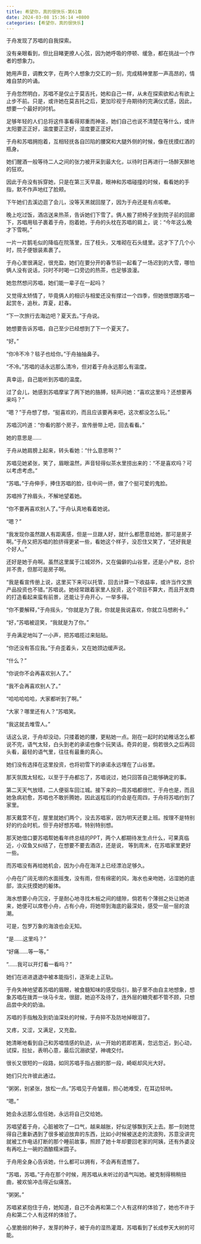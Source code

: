 ```yaml
---
title: 希望你，真的很快乐-第61章
date: 2024-03-08 15:36:14 +0800
categories: [希望你，真的很快乐]
---
```


于舟发现了苏唱的自我探索。

没有亲眼看到，但比目睹更撩人心弦，因为她呼吸的停顿、缓急，都在挑战一个作者的想象力。

她用声音，调教文字，在两个人想象力交汇的一刻，完成精神里那一声高昂的，情难自禁的吟诵。

于舟忽然明白，苏唱不是仅止于莫吉托，她和自己一样，从未在探索欲和占有欲上止步不前。只是，或许她在莫吉托之后，更加珍视于舟期待的完满仪式感，因此，想要一个最好的时机。

足够年轻的人们总将这件事看得郑重而神圣，她们自己也说不清楚在等什么，或许太阳要正正好，温度要正正好，湿度要正正好。

于舟和苏唱拥抱着，互相轻抚各自凹陷的腰窝和大腿外侧的时候，像在抚摸红酒的瓶身。

她们醒酒一般等待二人之间的张力被开采到最大化，以待时日再进行一场醉天醉地的狂欢。

因此于舟没有拆穿她，只是在第三天早晨，眼神和苏唱碰撞的时候，看看她的手指，默不作声地红了脸颊。

下午她们去溪边逛了会儿，没等天黑就回屋了，因为于舟还是有点咳嗽。

晚上吃过饭，酒店送来热茶，告诉她们下雪了。俩人搬了把椅子坐到院子前的回廊下，苏唱用毯子裹着于舟，抱着她，于舟的头枕在苏唱的肩上，说：“今年这么晚才下雪啊。”

一片一片鹅毛似的降临在院落里，压了枝头，又堆砌在石头缝里。这才下了几个小时，院子便银装素裹了。

于舟心里很满足，很充盈，她们在要分开的春节前一起看了一场迟到的大雪，哪怕俩人没有说话，只时不时喝一口旁边的热茶，也足够浪漫。

她忽然想问苏唱，她们能一辈子在一起吗？

又觉得太矫情了，毕竟俩人的相识与相爱还没有撑过一个四季，但她很想跟苏唱一起赏冬，追秋，弄夏，赶春。

“下一次旅行去海边吧？夏天去。”于舟说。

她想要告诉苏唱，自己至少已经想到了下一个夏天了。

“好。”

“你冷不冷？毯子也给你。”于舟抽抽鼻子。

“不冷。”苏唱的话永远那么清冷，但对着于舟永远那么有温度。

真幸运，自己能听到苏唱的温度。

过了会儿，她感到苏唱摩挲了两下她的胳膊，轻声问她：“喜欢这里吗？还想要再来吗？”

“嗯？”于舟想了想，“挺喜欢的，而且应该要再来吧，这次都没怎么玩。”

苏唱沉吟道：“你看的那个房子，宣传册带上吧，回去看看。”

她的意思是……

于舟从她肩膀上起来，转头看她：“什么意思啊？”

苏唱见她紧张，笑了，眉眼温然，声音轻得似茶水里捞出来的：“不是喜欢吗？可以考虑考虑。”

“苏唱。”于舟伸手，捧住苏唱的脸，往中间一挤，做了个挺可爱的鬼脸。

苏唱拎了拎眉头，不解地望着她。

“你不要再喜欢别人了。”于舟认真地看着她说。

“嗯？”

“我发现你虽然跟人有距离感，但是一旦跟人好，就什么都愿意给她，那可是房子啊。”于舟又把苏唱的脸挤得更紧一些，看她这个样子，没忍住又笑了，“还好我是个好人。”

还好是她于舟啊。虽然这里属于江城郊外，又在偏僻的山谷里，还是小产权，总价并不贵，但那可是房子啊。

“我是看宣传册上说，这里买下来可以托管，回去计算一下收益率，或许当作文旅产品投资也不错。”苏唱说。她经常跟着家里人投资，这个项目不算大，而且开发商的打造看起来蛮有前景，还能让于舟开心，一举多得。

“你不要解释，”于舟摇头，“你就是为了我，你就是我说喜欢，你就立马想刷卡。”

“好，”苏唱被逗笑，“我就是为了你。”

于舟满足地叫了一小声，把苏唱揽过来贴贴。

“你还没有答应我。”于舟歪着头，又在她颈边缓声说。

“什么？”

“你说你不会再喜欢别人了。”

“我不会再喜欢别人了。”

“哈哈哈哈哈，大家都听到了啊。”

“大家？哪里还有人？”苏唱笑。

“我这就去堆雪人。”

话这么说，于舟却没动，只搂着她的腰，更粘她一点。刚在一起时的幼稚话怎么都说不完，语气太轻，白头到老的承诺也像个玩笑话。奇异的是，倘若很久之后再回头看，最轻的语气里，往往有最重的真心。

她们没有选择在这里投资，也将初雪下的承诺永远埋在了山谷里。

那天氛围太轻松，以至于于舟都忘了，苏唱说过，她只回答自己能够确定的事。

第二天天气放晴，二人便驱车回江城。接下来的一周苏唱都很忙，于舟也是，而且她急病初愈，苏唱也不敢折腾她，因此返程后的约会是在周四，于舟将苏唱约到了家里。

那天戴萱不在，屋里就她们两个，没去苏唱家，因为明天还要上班。按理不是特别好的约会时机，但于舟好想苏唱，特别特别想。

那天她借口要苏唱帮她看年终总结的PPT，两个人都期待发生点什么，可果真临近，小双鱼又纠结了，在想要不要去酒店，还是说， 等到周末，在苏唱家里更好一些。

而苏唱没有再给她机会，因为小舟在海洋上已经漂泊足够久。

小舟在广阔无垠的水面摇曳，没有雨，但有绵密的风，海水也亲吻她，沾湿她的底部，浪尖抚摸她的躯体。

海水想要小舟沉没，于是耐心地寻找木板之间的缝隙，倘若有个薄弱之处让她进来，她便可以席卷小舟，占有小舟，将她带到海底的最深处，感受一层一层的浪潮。

可是，包罗万象的海浪也会无知。

“是……这里吗？”

“好痛……等一等。”

“……我可以开灯看一看吗？”

她们在进进退退中被本能指引，逐渐走上正轨。

于舟失神地望着苏唱的眉眼，被食髓知味的感受指引，脑子里不由自主地想象，想象苏唱在拨弄一块马卡龙，很甜，她迫不及待了，连外层的糖壳都不管不顾，只想品尝中央的奶油。

苏唱的手指触及到奶油深处的时候，于舟猝不及防地掉眼泪了。

又疼，又涩，又满足，又充盈。

她清晰地看到自己和苏唱情感的轨迹，从一开始的若即若离，忽远忽近，到心动，试探，拉扯，表明心意，最后沉溺欲望，神魂交付。

很长又很短的一段路，如同苏唱手指占据的那一段，崎岖却风光大好。

她们只允许彼此通过。

“粥粥，别紧张，放松一点。”苏唱见于舟皱眉，担心她难受，在耳边轻哄。

“嗯。”

她会永远那么信任她，永远将自己交给她。

苏唱望着于舟，心脏被吹了一口气，越来越胀，好似足够飘到天上去。那一刻她觉得自己重新遇到了很多被迫放弃的东西，比如小时候被送走的流浪狗，苏意没讲完就被工作电话打断的那个睡前故事，照顾了她十年却要回老家的阿姨，还有外婆没有再吃上一碗的酒酿糯米圆子。

于舟用全身心告诉她，什么都可以拥有，不会再有遗憾了。

“苏唱，苏唱。”于舟在那个时候，用苏唱从未听过的语气叫她。被克制得稍稍扭曲，被欢愉冲击得近似痛苦。

“粥粥。”

苏唱紧紧抱住于舟，她知道，自己不会再和第二个人有这样的体验了，她也不许于舟和第二个人有这样的体验了。

心里脆弱的种子，发芽的种子，被于舟的湿热灌溉，苏唱看到了长成参天大树的可能。

